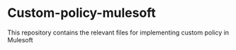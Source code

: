 # Custom-policy-mulesoft
This repository contains the relevant files for implementing custom policy in Mulesoft
